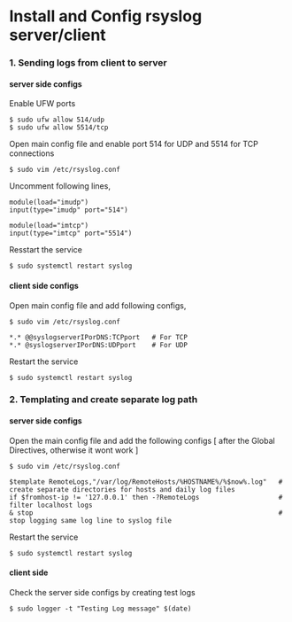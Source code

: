 # Install and Config rsyslog server/client

### 1. Sending logs from client to server

#### server side configs

Enable UFW ports
```
$ sudo ufw allow 514/udp
$ sudo ufw allow 5514/tcp
```

Open main config file and enable port 514 for UDP and 5514 for TCP connections
```
$ sudo vim /etc/rsyslog.conf
```
Uncomment following lines,
```
module(load="imudp")
input(type="imudp" port="514")

module(load="imtcp")
input(type="imtcp" port="5514")
```
Resstart the service
```
$ sudo systemctl restart syslog
```

#### client side configs

Open main config file and add following configs,

```
$ sudo vim /etc/rsyslog.conf

*.* @@syslogserverIPorDNS:TCPport   # For TCP
*.* @syslogserverIPorDNS:UDPport    # For UDP
```

Restart the service
```
$ sudo systemctl restart syslog
```

### 2. Templating and create separate log path

#### server side configs

Open the main config file and add the following configs [ after the Global Directives, otherwise it wont work ]

```
$ sudo vim /etc/rsyslog.conf

$template RemoteLogs,"/var/log/RemoteHosts/%HOSTNAME%/%$now%.log"   # create separate directories for hosts and daily log files
if $fromhost-ip != '127.0.0.1' then -?RemoteLogs                    # filter localhost logs
& stop                                                              # stop logging same log line to syslog file
```

Restart the service
```
$ sudo systemctl restart syslog
```

#### client side

Check the server side configs by creating test logs

```
$ sudo logger -t "Testing Log message" $(date)
```












